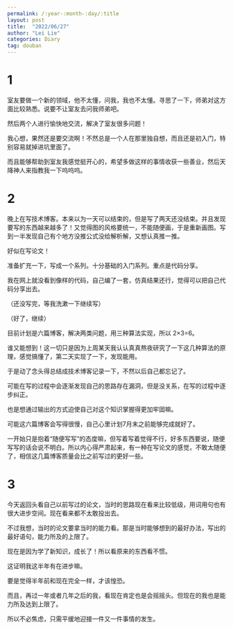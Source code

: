 ```yaml
---
permalink: /:year-:month-:day/:title
layout: post
title:  "2022/06/27"
author: "Lei Lie"
categories: Diary
tag: douban
---
```


# 1

室友要做一个新的领域，他不太懂，问我，我也不太懂。寻思了一下，师弟对这方面比较熟悉。说要不让室友去问我师弟吧。

然后两个人进行愉快地交流，解决了室友很多问题！

我心想，果然还是要交流啊！不然总是一个人在那里独自想，而且还是初入门，特别容易就掉进坑里面了。

而且能够帮助到室友我感觉挺开心的，希望多做这样的事情收获一些善业，然后天降神人来指教我一下呜呜呜。

# 2

晚上在写技术博客。本来以为一天可以结束的，但是写了两天还没结束。并且发现要写的东西越来越多了！又觉得图的风格要统一，不能随便画，于是重新画图。写到一半发现自己有个地方没推公式没给解析解，又想认真推一推。

好似在写论文！

准备扩充一下，写成一个系列。十分基础的入门系列。重点是代码分享。

我在网上就没看到像样的代码，自己编了一套，仿真结果还行，觉得可以把自己代码分享出去。

（还没写完，等我洗漱一下继续写）

（好了，继续）

目前计划是六篇博客，解决两类问题，用三种算法实现，所以 2×3=6。

谁又能想到！这一切只是因为上周某天我认认真真熬夜研究了一下这几种算法的原理，感觉搞懂了，第二天实现了一下，发现能用。

于是动了念头得总结成技术博客记录一下，不然以后自己都忘记了。

可能在写的过程中会逐渐发现自己的思路存在漏洞，但是没关系，在写的过程中逐步纠正。

也是想通过输出的方式迫使自己对这个知识掌握得更加牢固嘛。

可能这六篇博客会写得很慢，自己心里计划7月末之前能够完成就好了。

一开始只是抱着“随便写写”的态度嘛，但写着写着觉得不行，好多东西要说，随便写写的话会说不明白。所以内心得严肃起来，有一种在写论文的感觉，不敢太随便了，相信这几篇博客质量会比之前写过的更好一些。

# 3

今天返回头看自己以前写过的论文，当时的思路现在看来比较低级，用词用句也有很大进步空间。现在看来都不太敢投出去。

不过我想，当时的论文要拿当时的能力看。那是当时能够想到的最好办法，写出的最好语句，能力所及的上限了。

现在是因为学了新知识，成长了！所以看原来的东西看不惯。

这证明我这半年有在进步嘛。

要是觉得半年前和现在完全一样，才该惶恐。

而且，再过一年或者几年之后的我，看现在肯定也是会摇摇头。但现在的我也是能力所及达到上限了。

所以不必焦虑，只需平缓地迎接一件又一件事情的发生。